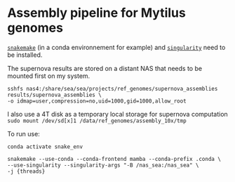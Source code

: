 # Assembly pipeline for Mytilus genomes

[`snakemake`](https://snakemake.readthedocs.io/en/stable/) (in a conda environnement for example) and 
[`singularity`](https://github.com/hpcng/singularity) need to be installed.

The supernova results are stored on a distant NAS that needs to be mounted first on my system.
```
sshfs nas4:/share/sea/sea/projects/ref_genomes/supernova_assemblies results/supernova_assemblies \
-o idmap=user,compression=no,uid=1000,gid=1000,allow_root
```

I also use a 4T disk as a temporary local storage for supernova computation
`sudo mount /dev/sd[x]1 /data/ref_genomes/assembly_10x/tmp`

To run use:
```
conda activate snake_env

snakemake --use-conda --conda-frontend mamba --conda-prefix .conda \
--use-singularity --singularity-args "-B /nas_sea:/nas_sea" \
-j {threads}
```